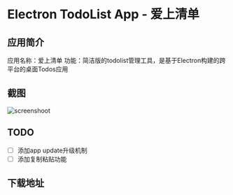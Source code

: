 # Electron TodoList App - 爱上清单

## 应用简介

应用名称：爱上清单
功能：简洁版的todolist管理工具，是基于Electron构建的跨平台的桌面Todos应用

## 截图

![screenshoot](https://ws4.sinaimg.cn/large/006tNc79ly1fzj1f2ywj9j30lz0eu75e.jpg)

## TODO

- [ ] 添加app update升级机制
- [ ] 添加复制粘贴功能

## 下载地址
